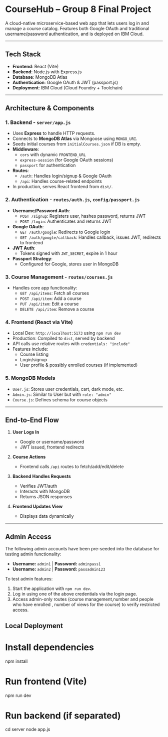 # CourseHub – Group 8 Final Project

A cloud-native microservice-based web app that lets users log in and manage a course catalog. Features both Google OAuth and traditional username/password authentication, and is deployed on IBM Cloud.

---

## Tech Stack

- **Frontend**: React (Vite)
- **Backend**: Node.js with Express.js
- **Database**: MongoDB Atlas
- **Authentication**: Google OAuth & JWT (passport.js)
- **Deployment**: IBM Cloud (Cloud Foundry + Toolchain)

---

## Architecture & Components

### 1. Backend - `server/app.js`

- Uses **Express** to handle HTTP requests.
- Connects to **MongoDB Atlas** via Mongoose using `MONGO_URI`.
- Seeds initial courses from `initialCourses.json` if DB is empty.
- **Middleware**:
  - `cors` with dynamic `FRONTEND_URL`
  - `express-session` (for Google OAuth sessions)
  - `passport` for authentication
- **Routes**:
  - `/auth`: Handles login/signup & Google OAuth
  - `/api`: Handles course-related endpoints
- In production, serves React frontend from `dist/`.

### 2. Authentication - `routes/auth.js`, `config/passport.js`

- **Username/Password Auth**:
  - `POST /signup`: Registers user, hashes password, returns JWT
  - `POST /login`: Authenticates and returns JWT
- **Google OAuth**:
  - `GET /auth/google`: Redirects to Google login
  - `GET /auth/google/callback`: Handles callback, issues JWT, redirects to frontend
- **JWT Auth**:
  - Tokens signed with `JWT_SECRET`, expire in 1 hour
- **Passport Strategy**:
  - Configured for Google, stores user in MongoDB

### 3. Course Management - `routes/courses.js`

- Handles core app functionality:
  - `GET /api/items`: Fetch all courses
  - `POST /api/item`: Add a course
  - `PUT /api/item`: Edit a course
  - `DELETE /api/item`: Remove a course

### 4. Frontend (React via Vite)

- Local Dev: `http://localhost:5173` using `npm run dev`
- Production: Compiled to `dist`, served by backend
- API calls use relative routes with `credentials: "include"`
- Features include:
  - Course listing
  - Login/signup
  - User profile & possibly enrolled courses (if implemented)

### 5. MongoDB Models

- `User.js`: Stores user credentials, cart, dark mode, etc.
- `Admin.js`: Similar to User but with `role: "admin"`
- `Course.js`: Defines schema for course objects

---

## End-to-End Flow

1. **User Logs In**

   - Google or username/password
   - JWT issued, frontend redirects

2. **Course Actions**

   - Frontend calls `/api` routes to fetch/add/edit/delete

3. **Backend Handles Requests**

   - Verifies JWT/auth
   - Interacts with MongoDB
   - Returns JSON responses

4. **Frontend Updates View**
   - Displays data dynamically

---

## Admin Access
The following admin accounts have been pre-seeded into the database for testing admin functionality:
- **Username:** `admin1` | **Password:** `adminpass1`
- **Username:** `admin2` | **Password:** `passadmin123`

To test admin features:
1. Start the application with `npm run dev`.
2. Log in using one of the above credentials via the login page.
3. Access admin-only routes (course management,number and people who have enrolled , number of views for the course) to verify restricted access.



## Local Deployment

# Install dependencies

npm install

# Run frontend (Vite)

npm run dev

# Run backend (if separated)

cd server
node app.js
